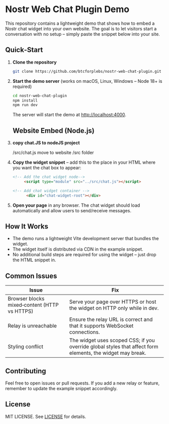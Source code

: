 # Nostr Web Chat Plugin Demo

This repository contains a lightweight demo that shows how to embed a Nostr chat widget into your own website.  The goal is to let visitors start a conversation with no setup – simply paste the snippet below into your site.

## Quick‑Start

1. **Clone the repository**
   ```bash
   git clone https://github.com/btcforplebs/nostr-web-chat-plugin.git
   ```

2. **Start the demo server** (works on macOS, Linux, Windows – Node 18+ is required)
   ```bash
   cd nostr-web-chat-plugin
   npm install
   npm run dev
   ```
   The server will start the demo at [http://localhost:4000](http://localhost:4000/demo).

   ## Website Embed (Node.js)

1. **copy chat.JS to nodeJS project** 

      /src/chat.js move to website /src folder

2. **Copy the widget snippet** – add this to the place in your HTML where you want the chat box to appear:

   ```html
   <!-- Add the chat widget node-->
        <script type="module" src="../src/chat.js"></script>

   <!-- Add chat widget container -->
         <div id="chat-widget-root"></div>
   ```


4. **Open your page** in any browser.  The chat widget should load automatically and allow users to send/receive messages.

## How It Works

- The demo runs a lightweight Vite development server that bundles the widget.
- The widget itself is distributed via CDN in the example snippet.
- No additional build steps are required for using the widget – just drop the HTML snippet in.

## Common Issues

| Issue | Fix |
|---|---|
| Browser blocks mixed‑content (HTTP vs HTTPS) | Serve your page over HTTPS or host the widget on HTTP only while in dev. |
| Relay is unreachable | Ensure the relay URL is correct and that it supports WebSocket connections. |
| Styling conflict | The widget uses scoped CSS; if you override global styles that affect form elements, the widget may break. |

## Contributing

Feel free to open issues or pull requests.  If you add a new relay or feature, remember to update the example snippet accordingly.

## License

MIT LICENSE.  See [LICENSE](LICENSE) for details.

